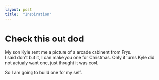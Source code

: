 ```yaml
---
layout: post
title:  "Inspiration"
---
```


# Check this out dod

My son Kyle sent me a picture of a arcade cabinent from Frys.  
I said don't but it, I can make you one for Christmas.  Only it
turns Kyle did not actualy want one, just thought it was cool.
 
So I am going to build one for my self.